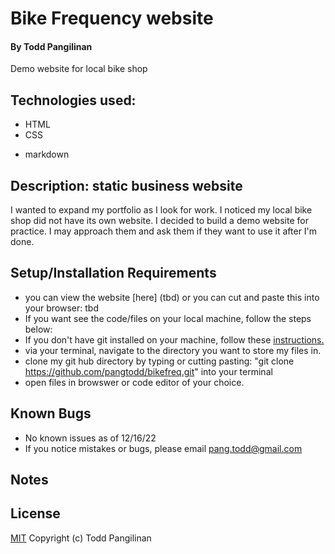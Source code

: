 # Bike Frequency website

#### By Todd Pangilinan

Demo website for local bike shop  

## Technologies used:

* HTML
* CSS
<!-- * Bootstrap? Not sure gonna use that or not -->
* markdown

## Description: static business website

I wanted to expand my portfolio as I look for work. I noticed my local bike shop did not have its own website. I decided to build a demo website for practice. I may approach them and ask them if they want to use it after I'm done.

## Setup/Installation Requirements

* you can view the website [here] (tbd) or you can cut and paste this into your browser: tbd
* If you want see the code/files on your local machine, follow the steps below:
* If you don't have git installed on your machine, follow these [instructions.](https://www.learnhowtoprogram.com/introduction-to-programming/getting-started-with-intro-to-programming/git-and-github)
* via your terminal, navigate to the directory you want to store my files in.
* clone my git hub directory by typing or cutting pasting: "git clone https://github.com/pangtodd/bikefreq.git" into your terminal
* open files in browswer or code editor of your choice.


## Known Bugs

* No known issues as of 12/16/22
* If you notice mistakes or bugs, please email pang.todd@gmail.com

## Notes
<!-- * imgages were cropped at https://croppola.com/, use auto settings: ratio 4:3, crop size: small. -->


## License

[MIT](https://opensource.org/licenses/MIT)
Copyright (c) Todd Pangilinan 